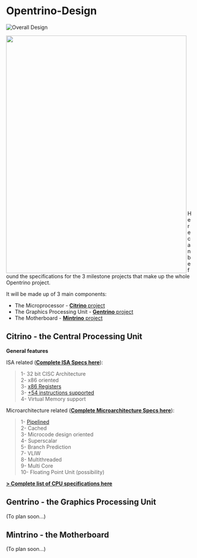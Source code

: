 # Opentrino-Design
![Overall Design](http://image.prntscr.com/image/0722a236201e49ea9e93077299c91c0d.png)

<p align="center">
<img src="http://i.imgur.com/23M6ZdC.png" align="left" height="643" width="489" >
</p>
<br><br><br><br><br><br><br><br><br><br><br><br><br><br><br><br><br><br><br><br><br><br><br><br><br><br><br>

Here can be found the specifications for the 3 milestone projects that make up the whole Opentrino project.

It will be made up of 3 main components:
- The Microprocessor - [**Citrino** project](https://github.com/Opentrino/Citrino)
- The Graphics Processing Unit - [**Gentrino** project](https://github.com/Opentrino/Gentrino)  
- The Motherboard - [**Mintrino** project](https://github.com/Opentrino/Mintrino)

**Citrino** - the Central Processing Unit
-------
**General features**   

ISA related ([**Complete ISA Specs here**](https://github.com/Opentrino/Opentrino-Design/blob/master/CitrinoDesign/ISA/ISA.md)):  
>1- 32 bit CISC Architecture  
2- x86 oriented  
3- [x86 Registers](https://github.com/Opentrino/Opentrino-Design/blob/master/CitrinoDesign/ISA/Registers.md)  
3- [+54 instructions supported](https://github.com/Opentrino/Opentrino-Design/blob/master/CitrinoDesign/ISA/ISA.md#instruction-set-table)  
4- Virtual Memory support  

Microarchitecture related ([**Complete Microarchitecture Specs here**](https://github.com/Opentrino/Opentrino-Design/blob/master/CitrinoDesign/Microarchitecture/Microarchitecture.md)):
>1- [Pipelined](https://github.com/Opentrino/Opentrino-Design/blob/master/CitrinoDesign/Microarchitecture/Pipeline.md)  
2- Cached  
3- Microcode design oriented  
4- Superscalar  
5- Branch Prediction  
7- VLIW  
8- Multithreaded  
9- Multi Core  
10- Floating Point Unit (possibility)  

[**> Complete list of CPU specifications here**](https://github.com/Opentrino/Opentrino-Design/blob/master/CitrinoDesign/)

**Gentrino** - the Graphics Processing Unit
-------
(To plan soon...)

**Mintrino** - the Motherboard
-------
(To plan soon...)

